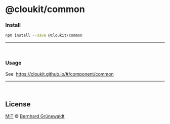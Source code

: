 # @cloukit/common

### Install

```bash
npm install --save @cloukit/common
```

-----

&nbsp;

### Usage

See: https://cloukit.github.io/#/component/common

-----

&nbsp;

## License

[MIT](https://github.com/cloukit/legal) © [Bernhard Grünewaldt](https://github.com/clouless)
